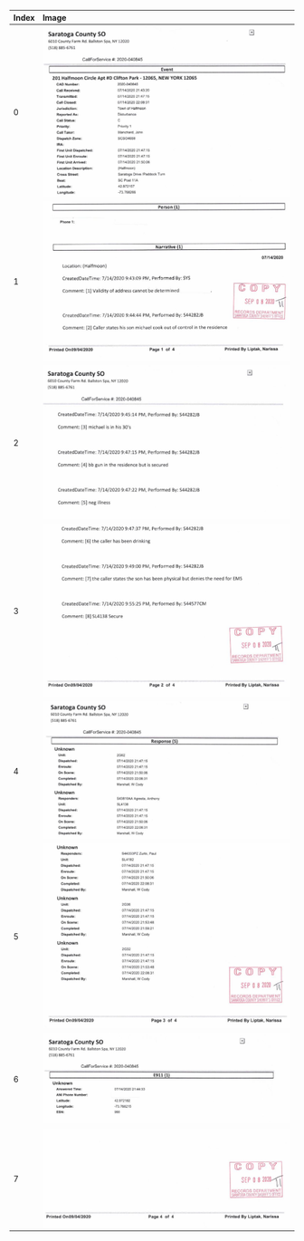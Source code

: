 | Index | Image                                                                                          |
|:------|:-----------------------------------------------------------------------------------------------|
| 0     | ![01.jpg](https://github.com/mcc85s/FightingEntropy/blob/main/Records/SCSO-2020-040845/01.jpg) |
| 1     | ![02.jpg](https://github.com/mcc85s/FightingEntropy/blob/main/Records/SCSO-2020-040845/02.jpg) |
| 2     | ![03.jpg](https://github.com/mcc85s/FightingEntropy/blob/main/Records/SCSO-2020-040845/03.jpg) |
| 3     | ![04.jpg](https://github.com/mcc85s/FightingEntropy/blob/main/Records/SCSO-2020-040845/04.jpg) |
| 4     | ![05.jpg](https://github.com/mcc85s/FightingEntropy/blob/main/Records/SCSO-2020-040845/05.jpg) |
| 5     | ![06.jpg](https://github.com/mcc85s/FightingEntropy/blob/main/Records/SCSO-2020-040845/06.jpg) |
| 6     | ![06.jpg](https://github.com/mcc85s/FightingEntropy/blob/main/Records/SCSO-2020-040845/07.jpg) |
| 7     | ![06.jpg](https://github.com/mcc85s/FightingEntropy/blob/main/Records/SCSO-2020-040845/08.jpg) |
